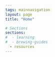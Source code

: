 ```yaml
---
tags: mainnavigation
layout: page
title: "Home"

# Sections
sections:
#  - learning
#  - brewing-guides
  - resources
---
```


